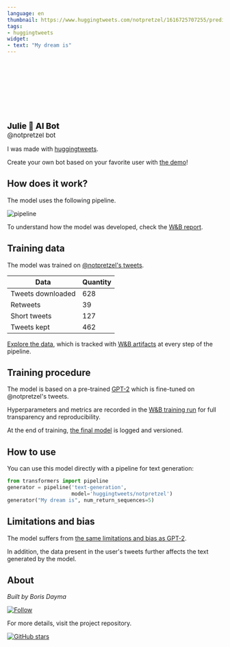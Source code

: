 ```yaml
---
language: en
thumbnail: https://www.huggingtweets.com/notpretzel/1616725707255/predictions.png
tags:
- huggingtweets
widget:
- text: "My dream is"
---
```


<div>
<div style="width: 132px; height:132px; border-radius: 50%; background-size: cover; background-image: url('https://pbs.twimg.com/profile_images/1374396890255556610/-Hs0KiBN_400x400.jpg')">
</div>
<div style="margin-top: 8px; font-size: 19px; font-weight: 800">Julie 🤖 AI Bot </div>
<div style="font-size: 15px">@notpretzel bot</div>
</div>

I was made with [huggingtweets](https://github.com/borisdayma/huggingtweets).

Create your own bot based on your favorite user with [the demo](https://colab.research.google.com/github/borisdayma/huggingtweets/blob/master/huggingtweets-demo.ipynb)!

## How does it work?

The model uses the following pipeline.

![pipeline](https://github.com/borisdayma/huggingtweets/blob/master/img/pipeline.png?raw=true)

To understand how the model was developed, check the [W&B report](https://wandb.ai/wandb/huggingtweets/reports/HuggingTweets-Train-a-Model-to-Generate-Tweets--VmlldzoxMTY5MjI).

## Training data

The model was trained on [@notpretzel's tweets](https://twitter.com/notpretzel).

| Data | Quantity |
| --- | --- |
| Tweets downloaded | 628 |
| Retweets | 39 |
| Short tweets | 127 |
| Tweets kept | 462 |

[Explore the data](https://wandb.ai/wandb/huggingtweets/runs/273cvupn/artifacts), which is tracked with [W&B artifacts](https://docs.wandb.com/artifacts) at every step of the pipeline.

## Training procedure

The model is based on a pre-trained [GPT-2](https://huggingface.co/gpt2) which is fine-tuned on @notpretzel's tweets.

Hyperparameters and metrics are recorded in the [W&B training run](https://wandb.ai/wandb/huggingtweets/runs/3ev1zmou) for full transparency and reproducibility.

At the end of training, [the final model](https://wandb.ai/wandb/huggingtweets/runs/3ev1zmou/artifacts) is logged and versioned.

## How to use

You can use this model directly with a pipeline for text generation:

```python
from transformers import pipeline
generator = pipeline('text-generation',
                     model='huggingtweets/notpretzel')
generator("My dream is", num_return_sequences=5)
```

## Limitations and bias

The model suffers from [the same limitations and bias as GPT-2](https://huggingface.co/gpt2#limitations-and-bias).

In addition, the data present in the user's tweets further affects the text generated by the model.

## About

*Built by Boris Dayma*

[![Follow](https://img.shields.io/twitter/follow/borisdayma?style=social)](https://twitter.com/intent/follow?screen_name=borisdayma)

For more details, visit the project repository.

[![GitHub stars](https://img.shields.io/github/stars/borisdayma/huggingtweets?style=social)](https://github.com/borisdayma/huggingtweets)
